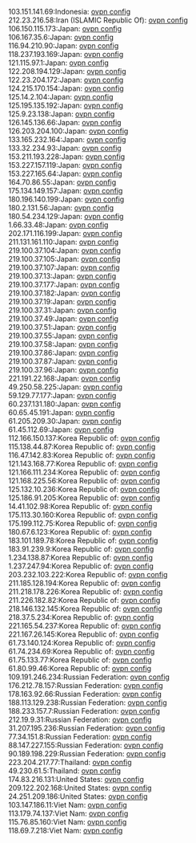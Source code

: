103.151.141.69:Indonesia: [ovpn config](vpn/103_151_141_69.ovpn)  
212.23.216.58:Iran (ISLAMIC Republic Of): [ovpn config](vpn/212_23_216_58.ovpn)  
106.150.115.173:Japan: [ovpn config](vpn/106_150_115_173.ovpn)  
106.167.35.6:Japan: [ovpn config](vpn/106_167_35_6.ovpn)  
116.94.210.90:Japan: [ovpn config](vpn/116_94_210_90.ovpn)  
118.237.193.169:Japan: [ovpn config](vpn/118_237_193_169.ovpn)  
121.115.97.1:Japan: [ovpn config](vpn/121_115_97_1.ovpn)  
122.208.194.129:Japan: [ovpn config](vpn/122_208_194_129.ovpn)  
122.23.204.172:Japan: [ovpn config](vpn/122_23_204_172.ovpn)  
124.215.170.154:Japan: [ovpn config](vpn/124_215_170_154.ovpn)  
125.14.2.104:Japan: [ovpn config](vpn/125_14_2_104.ovpn)  
125.195.135.192:Japan: [ovpn config](vpn/125_195_135_192.ovpn)  
125.9.23.138:Japan: [ovpn config](vpn/125_9_23_138.ovpn)  
126.145.136.66:Japan: [ovpn config](vpn/126_145_136_66.ovpn)  
126.203.204.100:Japan: [ovpn config](vpn/126_203_204_100.ovpn)  
133.165.232.164:Japan: [ovpn config](vpn/133_165_232_164.ovpn)  
133.32.234.93:Japan: [ovpn config](vpn/133_32_234_93.ovpn)  
153.211.193.228:Japan: [ovpn config](vpn/153_211_193_228.ovpn)  
153.227.157.119:Japan: [ovpn config](vpn/153_227_157_119.ovpn)  
153.227.165.64:Japan: [ovpn config](vpn/153_227_165_64.ovpn)  
164.70.86.55:Japan: [ovpn config](vpn/164_70_86_55.ovpn)  
175.134.149.157:Japan: [ovpn config](vpn/175_134_149_157.ovpn)  
180.196.140.199:Japan: [ovpn config](vpn/180_196_140_199.ovpn)  
180.2.131.56:Japan: [ovpn config](vpn/180_2_131_56.ovpn)  
180.54.234.129:Japan: [ovpn config](vpn/180_54_234_129.ovpn)  
1.66.33.48:Japan: [ovpn config](vpn/1_66_33_48.ovpn)  
202.171.116.199:Japan: [ovpn config](vpn/202_171_116_199.ovpn)  
211.131.161.110:Japan: [ovpn config](vpn/211_131_161_110.ovpn)  
219.100.37.104:Japan: [ovpn config](vpn/219_100_37_104.ovpn)  
219.100.37.105:Japan: [ovpn config](vpn/219_100_37_105.ovpn)  
219.100.37.107:Japan: [ovpn config](vpn/219_100_37_107.ovpn)  
219.100.37.13:Japan: [ovpn config](vpn/219_100_37_13.ovpn)  
219.100.37.177:Japan: [ovpn config](vpn/219_100_37_177.ovpn)  
219.100.37.182:Japan: [ovpn config](vpn/219_100_37_182.ovpn)  
219.100.37.19:Japan: [ovpn config](vpn/219_100_37_19.ovpn)  
219.100.37.31:Japan: [ovpn config](vpn/219_100_37_31.ovpn)  
219.100.37.49:Japan: [ovpn config](vpn/219_100_37_49.ovpn)  
219.100.37.51:Japan: [ovpn config](vpn/219_100_37_51.ovpn)  
219.100.37.55:Japan: [ovpn config](vpn/219_100_37_55.ovpn)  
219.100.37.58:Japan: [ovpn config](vpn/219_100_37_58.ovpn)  
219.100.37.86:Japan: [ovpn config](vpn/219_100_37_86.ovpn)  
219.100.37.87:Japan: [ovpn config](vpn/219_100_37_87.ovpn)  
219.100.37.96:Japan: [ovpn config](vpn/219_100_37_96.ovpn)  
221.191.22.168:Japan: [ovpn config](vpn/221_191_22_168.ovpn)  
49.250.58.225:Japan: [ovpn config](vpn/49_250_58_225.ovpn)  
59.129.77.177:Japan: [ovpn config](vpn/59_129_77_177.ovpn)  
60.237.131.180:Japan: [ovpn config](vpn/60_237_131_180.ovpn)  
60.65.45.191:Japan: [ovpn config](vpn/60_65_45_191.ovpn)  
61.205.209.30:Japan: [ovpn config](vpn/61_205_209_30.ovpn)  
61.45.112.69:Japan: [ovpn config](vpn/61_45_112_69.ovpn)  
112.166.150.137:Korea Republic of: [ovpn config](vpn/112_166_150_137.ovpn)  
115.138.44.87:Korea Republic of: [ovpn config](vpn/115_138_44_87.ovpn)  
116.47.142.83:Korea Republic of: [ovpn config](vpn/116_47_142_83.ovpn)  
121.143.168.77:Korea Republic of: [ovpn config](vpn/121_143_168_77.ovpn)  
121.166.111.234:Korea Republic of: [ovpn config](vpn/121_166_111_234.ovpn)  
121.168.225.56:Korea Republic of: [ovpn config](vpn/121_168_225_56.ovpn)  
125.132.10.236:Korea Republic of: [ovpn config](vpn/125_132_10_236.ovpn)  
125.186.91.205:Korea Republic of: [ovpn config](vpn/125_186_91_205.ovpn)  
14.41.102.98:Korea Republic of: [ovpn config](vpn/14_41_102_98.ovpn)  
175.113.30.160:Korea Republic of: [ovpn config](vpn/175_113_30_160.ovpn)  
175.199.112.75:Korea Republic of: [ovpn config](vpn/175_199_112_75.ovpn)  
180.67.6.123:Korea Republic of: [ovpn config](vpn/180_67_6_123.ovpn)  
183.101.189.78:Korea Republic of: [ovpn config](vpn/183_101_189_78.ovpn)  
183.91.239.9:Korea Republic of: [ovpn config](vpn/183_91_239_9.ovpn)  
1.234.138.87:Korea Republic of: [ovpn config](vpn/1_234_138_87.ovpn)  
1.237.247.94:Korea Republic of: [ovpn config](vpn/1_237_247_94.ovpn)  
203.232.103.222:Korea Republic of: [ovpn config](vpn/203_232_103_222.ovpn)  
211.185.128.194:Korea Republic of: [ovpn config](vpn/211_185_128_194.ovpn)  
211.218.178.226:Korea Republic of: [ovpn config](vpn/211_218_178_226.ovpn)  
211.226.182.82:Korea Republic of: [ovpn config](vpn/211_226_182_82.ovpn)  
218.146.132.145:Korea Republic of: [ovpn config](vpn/218_146_132_145.ovpn)  
218.37.5.234:Korea Republic of: [ovpn config](vpn/218_37_5_234.ovpn)  
221.165.54.237:Korea Republic of: [ovpn config](vpn/221_165_54_237.ovpn)  
221.167.26.145:Korea Republic of: [ovpn config](vpn/221_167_26_145.ovpn)  
61.73.140.124:Korea Republic of: [ovpn config](vpn/61_73_140_124.ovpn)  
61.74.234.69:Korea Republic of: [ovpn config](vpn/61_74_234_69.ovpn)  
61.75.133.77:Korea Republic of: [ovpn config](vpn/61_75_133_77.ovpn)  
61.80.99.46:Korea Republic of: [ovpn config](vpn/61_80_99_46.ovpn)  
109.191.246.234:Russian Federation: [ovpn config](vpn/109_191_246_234.ovpn)  
176.212.78.157:Russian Federation: [ovpn config](vpn/176_212_78_157.ovpn)  
178.163.92.66:Russian Federation: [ovpn config](vpn/178_163_92_66.ovpn)  
188.113.129.238:Russian Federation: [ovpn config](vpn/188_113_129_238.ovpn)  
188.233.157.7:Russian Federation: [ovpn config](vpn/188_233_157_7.ovpn)  
212.19.9.31:Russian Federation: [ovpn config](vpn/212_19_9_31.ovpn)  
31.207.195.236:Russian Federation: [ovpn config](vpn/31_207_195_236.ovpn)  
77.34.151.8:Russian Federation: [ovpn config](vpn/77_34_151_8.ovpn)  
88.147.227.155:Russian Federation: [ovpn config](vpn/88_147_227_155.ovpn)  
90.189.198.229:Russian Federation: [ovpn config](vpn/90_189_198_229.ovpn)  
223.204.217.77:Thailand: [ovpn config](vpn/223_204_217_77.ovpn)  
49.230.61.5:Thailand: [ovpn config](vpn/49_230_61_5.ovpn)  
174.83.216.131:United States: [ovpn config](vpn/174_83_216_131.ovpn)  
209.122.202.168:United States: [ovpn config](vpn/209_122_202_168.ovpn)  
24.251.209.186:United States: [ovpn config](vpn/24_251_209_186.ovpn)  
103.147.186.11:Viet Nam: [ovpn config](vpn/103_147_186_11.ovpn)  
113.179.74.137:Viet Nam: [ovpn config](vpn/113_179_74_137.ovpn)  
115.76.85.160:Viet Nam: [ovpn config](vpn/115_76_85_160.ovpn)  
118.69.7.218:Viet Nam: [ovpn config](vpn/118_69_7_218.ovpn)  

